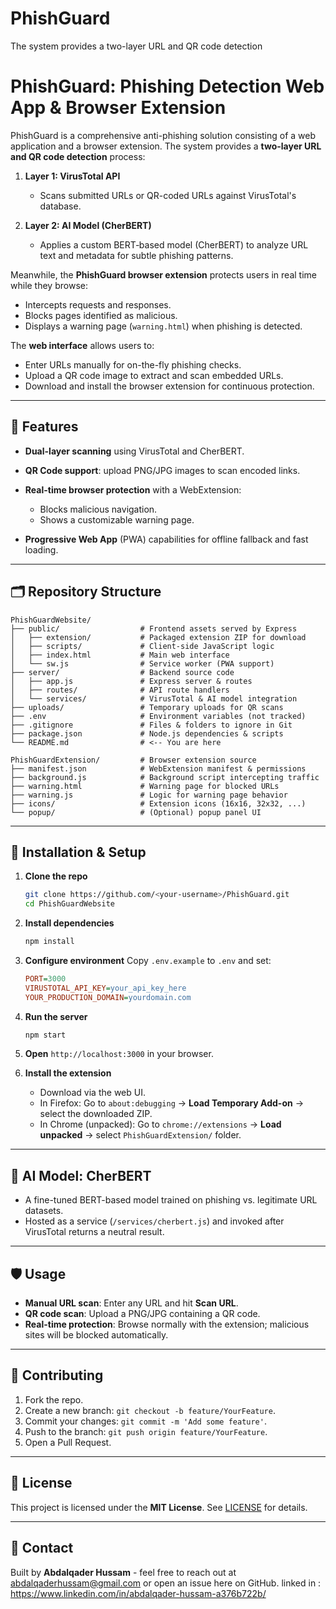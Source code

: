 # PhishGuard
The system provides a two-layer URL and QR code detection
# PhishGuard: Phishing Detection Web App & Browser Extension

PhishGuard is a comprehensive anti-phishing solution consisting of a web application and a browser extension. The system provides a **two-layer URL and QR code detection** process:

1. **Layer 1: VirusTotal API**

   * Scans submitted URLs or QR-coded URLs against VirusTotal's database.
2. **Layer 2: AI Model (CherBERT)**

   * Applies a custom BERT‑based model (CherBERT) to analyze URL text and metadata for subtle phishing patterns.

Meanwhile, the **PhishGuard browser extension** protects users in real time while they browse:

* Intercepts requests and responses.
* Blocks pages identified as malicious.
* Displays a warning page (`warning.html`) when phishing is detected.

The **web interface** allows users to:

* Enter URLs manually for on-the-fly phishing checks.
* Upload a QR code image to extract and scan embedded URLs.
* Download and install the browser extension for continuous protection.

---

## 🚀 Features

* **Dual-layer scanning** using VirusTotal and CherBERT.
* **QR Code support**: upload PNG/JPG images to scan encoded links.
* **Real-time browser protection** with a WebExtension:

  * Blocks malicious navigation.
  * Shows a customizable warning page.
* **Progressive Web App** (PWA) capabilities for offline fallback and fast loading.

---

## 🗂️ Repository Structure

```
PhishGuardWebsite/
├── public/                  # Frontend assets served by Express
│   ├── extension/           # Packaged extension ZIP for download
│   ├── scripts/             # Client-side JavaScript logic
│   ├── index.html           # Main web interface
│   └── sw.js                # Service worker (PWA support)
├── server/                  # Backend source code
│   ├── app.js               # Express server & routes
│   ├── routes/              # API route handlers
│   └── services/            # VirusTotal & AI model integration
├── uploads/                 # Temporary uploads for QR scans
├── .env                     # Environment variables (not tracked)
├── .gitignore               # Files & folders to ignore in Git
├── package.json             # Node.js dependencies & scripts
└── README.md                # <-- You are here

PhishGuardExtension/         # Browser extension source
├── manifest.json            # WebExtension manifest & permissions
├── background.js            # Background script intercepting traffic
├── warning.html             # Warning page for blocked URLs
├── warning.js               # Logic for warning page behavior
├── icons/                   # Extension icons (16x16, 32x32, ...)
└── popup/                   # (Optional) popup panel UI
```

---

## 🔧 Installation & Setup

1. **Clone the repo**

   ```bash
   git clone https://github.com/<your-username>/PhishGuard.git
   cd PhishGuardWebsite
   ```

2. **Install dependencies**

   ```bash
   npm install
   ```

3. **Configure environment**
   Copy `.env.example` to `.env` and set:

   ```ini
   PORT=3000
   VIRUSTOTAL_API_KEY=your_api_key_here
   YOUR_PRODUCTION_DOMAIN=yourdomain.com
   ```

4. **Run the server**

   ```bash
   npm start
   ```

5. **Open** `http://localhost:3000` in your browser.

6. **Install the extension**

   * Download via the web UI.
   * In Firefox: Go to `about:debugging` → **Load Temporary Add-on** → select the downloaded ZIP.
   * In Chrome (unpacked): Go to `chrome://extensions` → **Load unpacked** → select `PhishGuardExtension/` folder.

---

## 🧠 AI Model: CherBERT

* A fine-tuned BERT-based model trained on phishing vs. legitimate URL datasets.
* Hosted as a service (`/services/cherbert.js`) and invoked after VirusTotal returns a neutral result.

---

## 🛡️ Usage

* **Manual URL scan**: Enter any URL and hit **Scan URL**.
* **QR code scan**: Upload a PNG/JPG containing a QR code.
* **Real-time protection**: Browse normally with the extension; malicious sites will be blocked automatically.

---

## 🤝 Contributing

1. Fork the repo.
2. Create a new branch: `git checkout -b feature/YourFeature`.
3. Commit your changes: `git commit -m 'Add some feature'`.
4. Push to the branch: `git push origin feature/YourFeature`.
5. Open a Pull Request.

---

## 📄 License

This project is licensed under the **MIT License**. See [LICENSE](LICENSE) for details.

---

## 💬 Contact

Built by **Abdalqader Hussam** - feel free to reach out at [abdalqaderhussam@gmail.com](mailto:abdalqader@example.com) or open an issue here on GitHub.
linked in : https://www.linkedin.com/in/abdalqader-hussam-a376b722b/
